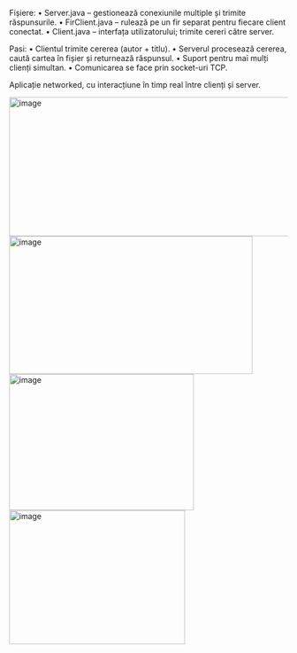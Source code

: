 Fișiere:
•	Server.java – gestionează conexiunile multiple și trimite răspunsurile.
•	FirClient.java – rulează pe un fir separat pentru fiecare client conectat.
•	Client.java – interfața utilizatorului; trimite cereri către server.

Pasi:
•	Clientul trimite cererea (autor + titlu).
•	Serverul procesează cererea, caută cartea în fișier și returnează răspunsul.
•	Suport pentru mai mulți clienți simultan.
•	Comunicarea se face prin socket-uri TCP.

Aplicație networked, cu interacțiune în timp real între clienți și server.


<img width="525" height="251" alt="image" src="https://github.com/user-attachments/assets/1ec336e1-08bb-40b9-993f-ca0b11420068" />

<img width="440" height="249" alt="image" src="https://github.com/user-attachments/assets/e0175d34-7849-42f6-95de-c8d24f5152b6" />

<img width="334" height="246" alt="image" src="https://github.com/user-attachments/assets/23b43a9c-5b81-41b1-be09-bf3c14c8b343" />

<img width="318" height="242" alt="image" src="https://github.com/user-attachments/assets/fc9bef9a-706f-4f20-83e4-8d15f87ad6e4" />

